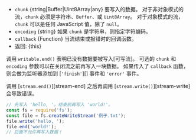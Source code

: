 <!-- YAML
added: v0.9.4
changes:
  - version: v14.0.0
    pr-url: https://github.com/nodejs/node/pull/29747
    description: The `callback` is invoked if 'finish' or 'error' is emitted.
  - version: v10.0.0
    pr-url: https://github.com/nodejs/node/pull/18780
    description: This method now returns a reference to `writable`.
  - version: v8.0.0
    pr-url: https://github.com/nodejs/node/pull/11608
    description: The `chunk` argument can now be a `Uint8Array` instance.
-->

* `chunk` {string|Buffer|Uint8Array|any} 要写入的数据。
	对于非对象模式的流，`chunk` 必须是字符串、`Buffer`、或 `Uint8Array`。
	对于对象模式的流， `chunk` 可以是任何 JavaScript 值，除了 `null`。
* `encoding` {string} 如果 `chunk` 是字符串，则指定字符编码。
* `callback` {Function} 当流结束或报错时的回调函数。
* 返回: {this}

调用 `writable.end()` 表明已没有数据要被写入[可写流]。
可选的 `chunk` 和 `encoding` 参数可以在关闭流之前再写入一块数据。
如果传入了 `callback` 函数，则会做为监听器添加到 [`'finish'`][] 事件和 `'error'` 事件。

调用 [`stream.end()`][stream-end] 之后再调用 [`stream.write()`][stream-write] 会导致错误。

```js
// 先写入 'hello, '，结束前再写入 'world!'。
const fs = require('fs');
const file = fs.createWriteStream('例子.txt');
file.write('hello, ');
file.end('world!');
// 后面不允许再写入数据！
```

